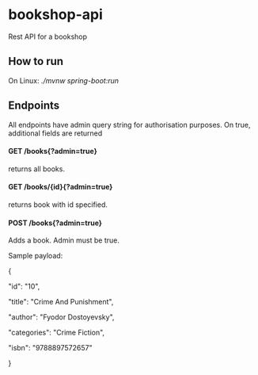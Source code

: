 # bookshop-api
Rest API for a bookshop

## How to run
On Linux: *./mvnw spring-boot:run*

## Endpoints

All endpoints have admin query string for authorisation purposes. On true, additional fields are returned

#### GET /books{?admin=true}

returns all books.


#### GET /books/{id}{?admin=true}

returns book with id specified.


#### POST /books{?admin=true}

Adds a book. Admin must be true.
  
Sample payload: 

{

"id": "10",

"title": "Crime And Punishment",

"author": "Fyodor Dostoyevsky",

"categories": "Crime Fiction",

"isbn": "9788897572657"

}
